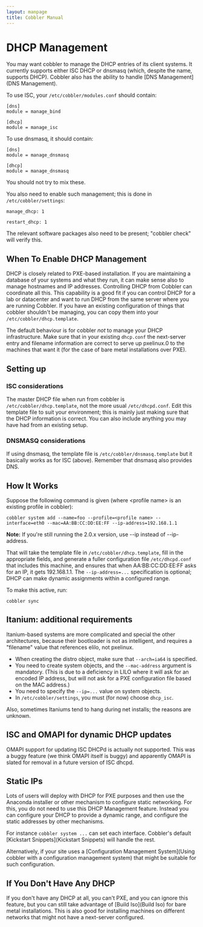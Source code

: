 ```yaml
---
layout: manpage
title: Cobbler Manual
---
```

# DHCP Management

You may want cobbler to manage the DHCP entries of its client systems. It currently supports either ISC DHCP or dnsmasq (which, despite the name, supports DHCP). Cobbler also has the ability to handle [DNS Management](DNS Management).

To use ISC, your `/etc/cobbler/modules.conf` should contain:

    [dns]
    module = manage_bind
    
    [dhcp]
    module = manage_isc
    
To use dnsmasq, it should contain:

    [dns]
    module = manage_dnsmasq
    
    [dhcp]
    module = manage_dnsmasq

You should not try to mix these.

You also need to enable such management; this is done in `/etc/cobbler/settings`:

    manage_dhcp: 1

    restart_dhcp: 1

The relevant software packages also need to be present;  "cobbler check" will verify this.

## When To Enable DHCP Management

DHCP is closely related to PXE-based installation.  If you are maintaining a database of your systems and what they run, it can make sense also to manage hostnames and IP addresses. Controlling DHCP from Cobbler can coordinate all this. This capability is a good fit if you can control DHCP for a lab or datacenter and want to run DHCP from the same server where you are running Cobbler. If you have an existing configuration of things that cobbler shouldn't be managing, you can copy them into your `/etc/cobbler/dhcp.template`.

The default behaviour is for cobbler _not_ to manage your DHCP infrastructure. Make sure that in your existing `dhcp.conf` the next-server entry and filename information are correct to serve up pxelinux.0 to the machines that want it (for the case of bare metal installations over PXE).

## Setting up

### ISC considerations

The master DHCP file when run from cobbler is `/etc/cobbler/dhcp.template`, not the more usual `/etc/dhcpd.conf`. Edit this template file to suit your environment; this is mainly just making sure that the DHCP information is correct. You can also include anything you may have had from an existing setup.

### DNSMASQ considerations

If using dnsmasq, the template file is `/etc/cobbler/dnsmasq.template` but it basically works as for ISC (above). Remember that dnsmasq also provides DNS.

## How It Works

Suppose the following command is given (where &lt;profile name&gt; is an existing profile in cobbler):

    cobbler system add --name=foo --profile=<profile name> --interface=eth0 --mac=AA:BB:CC:DD:EE:FF --ip-address=192.168.1.1

**Note:** If you're still running the 2.0.x version, use --ip instead of --ip-address.

That will take the template file in `/etc/cobbler/dhcp.template`, fill in the appropriate fields, and generate a fuller configuration file `/etc/dhcpd.conf` that includes this machine, and ensures that when AA:BB:CC:DD:EE:FF asks for an IP, it gets 192.168.1.1. The `--ip-address=...` specification is optional; DHCP can make dynamic assignments within a configured range.

To make this active, run:

    cobbler sync

## Itanium: additional requirements

Itanium-based systems are more complicated and special the other architectures, because their bootloader is not as intelligent, and requires a "filename" value that references elilo, not pxelinux.

* When creating the distro object, make sure that `--arch=ia64` is specified.
* You need to create system objects, and the `--mac-address` argument is mandatory. (This is due to a deficiency in LILO where it will ask for an encoded IP address, but will not ask for a PXE configuration file based on the MAC address.)
* You need to specify the `--ip=...` value on system objects.
* In `/etc/cobbler/settings`, you must (for now) choose `dhcp_isc`.

Also, sometimes Itaniums tend to hang during net installs; the reasons are unknown.

## ISC and OMAPI for dynamic DHCP updates

OMAPI support for updating ISC DHCPd is actually not supported.
This was a buggy feature (we think OMAPI itself is buggy) and
apparently OMAPI is slated for removal in a future version of ISC
dhcpd.

## Static IPs

Lots of users will deploy with DHCP for PXE purposes and then use the Anaconda installer or other mechanism to configure static networking.  For this, you do not need to use this DHCP Management feature. Instead you can configure your DHCP to provide a dynamic range, and configure the static addresses by other mechanisms.

For instance `cobbler system ...` can set each interface.  Cobbler's default [Kickstart Snippets](Kickstart Snippets) will handle the rest.

Alternatively, if your site uses a [Configuration Management System](Using cobbler with a configuration management system) that might be suitable for such configuration.

## If You Don't Have Any DHCP

If you don't have any DHCP at all, you can't PXE, and you can
ignore this feature, but you can still take advantage of
[Build Iso](Build Iso) for bare metal installations.
This is also good for installing machines on different networks
that might not have a next-server configured.

